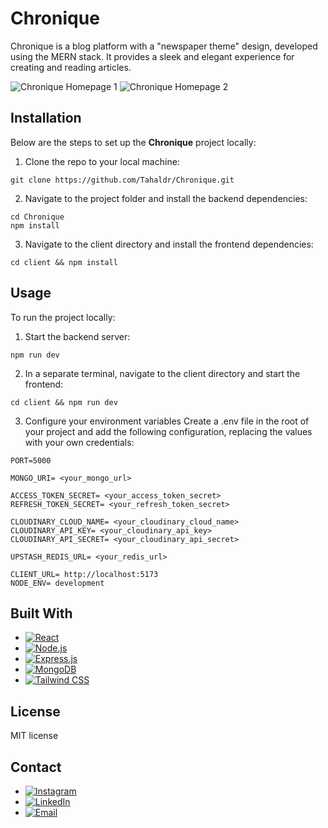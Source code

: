 # Chronique

Chronique is a blog platform with a "newspaper theme" design, developed using the MERN stack. It provides a sleek and elegant experience for creating and reading articles.

![Chronique Homepage 1](https://res.cloudinary.com/dv48ogvly/image/upload/v1745346319/chroniqueHome1.png)
![Chronique Homepage 2](https://res.cloudinary.com/dv48ogvly/image/upload/v1745413889/chroniqueHome3.png)


## Installation

Below are the steps to set up the **Chronique** project locally:

1. Clone the repo to your local machine:
```
git clone https://github.com/Tahaldr/Chronique.git
```

2.  Navigate to the project folder and install the backend dependencies:

```
cd Chronique
npm install
```

3. Navigate to the client directory and install the frontend dependencies:

```
cd client && npm install
```

## Usage

To run the project locally:

1. Start the backend server:
```
npm run dev
```

2. In a separate terminal, navigate to the client directory and start the frontend:

```
cd client && npm run dev
```

3. Configure your environment variables
Create a .env file in the root of your project and add the following configuration, replacing the values with your own credentials:

```
PORT=5000

MONGO_URI= <your_mongo_url>

ACCESS_TOKEN_SECRET= <your_access_token_secret>
REFRESH_TOKEN_SECRET= <your_refresh_token_secret>

CLOUDINARY_CLOUD_NAME= <your_cloudinary_cloud_name>
CLOUDINARY_API_KEY= <your_cloudinary_api_key>
CLOUDINARY_API_SECRET= <your_cloudinary_api_secret>

UPSTASH_REDIS_URL= <your_redis_url>

CLIENT_URL= http://localhost:5173
NODE_ENV= development
```


## Built With

* [![React][React.js]][React-url]
* [![Node.js][Node.js]][Node-url]
* [![Express.js][Express.js]][Express-url]
* [![MongoDB][MongoDB.com]][MongoDB-url]
* [![Tailwind CSS][TailwindCSS.com]][Tailwind-url]

[React.js]: https://img.shields.io/badge/React.js-61DAFB?style=for-the-badge&logo=react&logoColor=black

[React-url]: https://reactjs.org/

[Node.js]: https://img.shields.io/badge/Node.js-339933?style=for-the-badge&logo=node.js&logoColor=white

[Node-url]: https://nodejs.org/

[Express.js]: https://img.shields.io/badge/Express.js-000000?style=for-the-badge&logo=express&logoColor=white

[Express-url]: https://expressjs.com/

[MongoDB.com]: https://img.shields.io/badge/MongoDB-47A248?style=for-the-badge&logo=mongodb&logoColor=white

[MongoDB-url]: https://www.mongodb.com/

[TailwindCSS.com]: https://img.shields.io/badge/Tailwind%20CSS-06B6D4?style=for-the-badge&logo=tailwindcss&logoColor=white

[Tailwind-url]: https://tailwindcss.com/


## License

MIT license

## Contact

* [![Instagram][Instagram.com]][Instagram-url]
* [![LinkedIn][LinkedIn.com]][LinkedIn-url]
* [![Email][Email.com]][Email-url]

[Instagram.com]: https://img.shields.io/badge/Instagram-EE5E5E?style=for-the-badge&logo=instagram&logoColor=white
[Instagram-url]: https://www.instagram.com/tahadoes_design/

[LinkedIn.com]: https://img.shields.io/badge/LinkedIn-0A66C2?style=for-the-badge&logo=linkedin&logoColor=white
[LinkedIn-url]: https://www.linkedin.com/in/taha-nait-eddouch-504a96296/

[Email.com]: https://img.shields.io/badge/Email-333333?style=for-the-badge&logo=gmail&logoColor=white
[Email-url]: mailto:tahanaitdo@gmail.com
